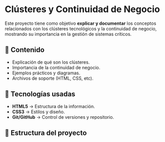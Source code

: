 # Clústeres y Continuidad de Negocio

Este proyecto tiene como objetivo **explicar y documentar** los conceptos relacionados con los clústeres tecnológicos y la continuidad de negocio, mostrando su importancia en la gestión de sistemas críticos.

## 📌 Contenido
- Explicación de qué son los clústeres.
- Importancia de la continuidad de negocio.
- Ejemplos prácticos y diagramas.
- Archivos de soporte (HTML, CSS, etc).

## 🚀 Tecnologías usadas
- **HTML5** → Estructura de la información.
- **CSS3** → Estilos y diseño.
- **Git/GitHub** → Control de versiones y repositorio.

## 📂 Estructura del proyecto
